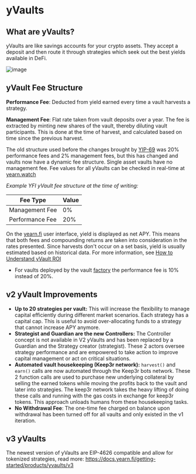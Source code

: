 # yVaults

## What are yVaults?

yVaults are like savings accounts for your crypto assets. They accept a deposit and then route it through strategies which seek out the best yields available in DeFi.

![image](https://github.com/yearn/yearn-devdocs/assets/7863230/af161f3d-ed71-4010-84ba-e1bfab66d782)

## yVault Fee Structure

**Performance Fee**: Deducted from yield earned every time a vault harvests a strategy.

**Management Fee**: Flat rate taken from vault deposits over a year. The fee is extracted by minting new shares of the vault, thereby diluting vault participants. This is done at the time of harvest, and calculated based on time since the previous harvest.

The old structure used before the changes brought by [YIP-69](https://gov.yearn.fi/t/yip-69-reduce-and-cap-fees-through-yrates/12588) was 20% performance fees and 2% management fees, but this has changed and vaults now have a dynamic fee structure. Single asset vaults have no management fee. Fee values for all yVaults can be checked in real-time at [yearn.watch](https://yearn.watch/)

*Example YFI yVault fee structure at the time of writing:*  

| Fee Type        | Value   |
|-----------------|-----|
| Management Fee  | 0%  |
| Performance Fee | 20% |

On the [yearn.fi](https://yearn.fi/) user interface, yield is displayed as net APY. This means that both fees and compounding returns are taken into consideration in the rates presented. Since harvests don't occur on a set basis, yield is usually estimated based on historical data. For more information, see [How to Understand yVault ROI](../../guides/)

- For vaults deployed by the vault [factory](https://docs.yearn.fi/getting-started/products/yvaults/vault-factory) the performance fee is 10% instead of 20%.

## v2 yVault Improvements

- **Up to 20 strategies per vault:** This will increase the flexibility to manage capital efficiently during different market scenarios. Each strategy has a capital cap. This is useful to avoid over-allocating funds to a strategy that cannot increase APY anymore.
- **Strategist and Guardian are the new Controllers:** The Controller concept is not available in V2 yVaults and has been replaced by a Guardian and the Strategy creator \(strategist\). These 2 actors oversee strategy performance and are empowered to take action to improve capital management or act on critical situations.
- **Automated vault housekeeping \(Keep3r network\):** `harvest()` and `earn()` calls are now automated through the Keep3r bots network. These 2 function calls are used to purchase new underlying collateral by selling the earned tokens while moving the profits back to the vault and later into strategies. The keep3r network takes the heavy lifting of doing these calls and running with the gas costs in exchange for keep3r tokens. This approach unloads humans from these housekeeping tasks.
- **No Withdrawal Fee**: The one-time fee charged on balance upon withdrawal has been turned off for all vaults and only existed in the v1 iteration.

## v3 yVaults

The newest version of yVaults are EIP-4626 compatible and allow for tokenized strategies, read more: https://docs.yearn.fi/getting-started/products/yvaults/v3
